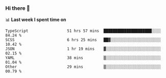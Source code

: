 ### Hi there 👋

<!--
**DBvc/DBvc** is a ✨ _special_ ✨ repository because its `README.md` (this file) appears on your GitHub profile.

Here are some ideas to get you started:

- 🔭 I’m currently working on ...
- 🌱 I’m currently learning ...
- 👯 I’m looking to collaborate on ...
- 🤔 I’m looking for help with ...
- 💬 Ask me about ...
- 📫 How to reach me: ...
- 😄 Pronouns: ...
- ⚡ Fun fact: ...
-->

📊 **Last week I spent time on**
<!--START_SECTION:waka-->

```text
TypeScript                 51 hrs 57 mins  █████████████████████░░░░   84.24 %
SCSS                       6 hrs 25 mins   ██▓░░░░░░░░░░░░░░░░░░░░░░   10.42 %
JSON                       1 hr 19 mins    ▓░░░░░░░░░░░░░░░░░░░░░░░░   02.15 %
YAML                       38 mins         ▒░░░░░░░░░░░░░░░░░░░░░░░░   01.04 %
Other                      29 mins         ▒░░░░░░░░░░░░░░░░░░░░░░░░   00.79 %
```

<!--END_SECTION:waka-->
